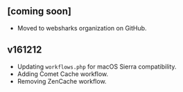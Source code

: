 ## [coming soon]

- Moved to websharks organization on GitHub.

## v161212

- Updating `workflows.php` for macOS Sierra compatibility.
- Adding Comet Cache workflow.
- Removing ZenCache workflow.
